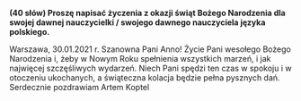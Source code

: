 **(40 słów) Proszę napisać życzenia z okazji świąt Bożego Narodzenia dla swojej dawnej nauczycielki / swojego dawnego nauczyciela języka polskiego.**

Warszawa, 30.01.2021 r.
Szanowna Pani Anno!
Życie Pani wesołego Bożego Narodzenia i, żeby w Nowym Roku spełnienia wszystkich marzeń, i jak najwięcej szczęśliwych wydarzeń.
Niech Pani spędzi ten czas w spokoju i w otoczeniu ukochanych, a świąteczna kolacja będzie pełna pysznych dań.
Serdecznie pozdrawiam
Artem Koptel
